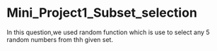 # Mini_Project1_Subset_selection
In this question,we used random function which is use to select any 5 random numbers from thh given set.
